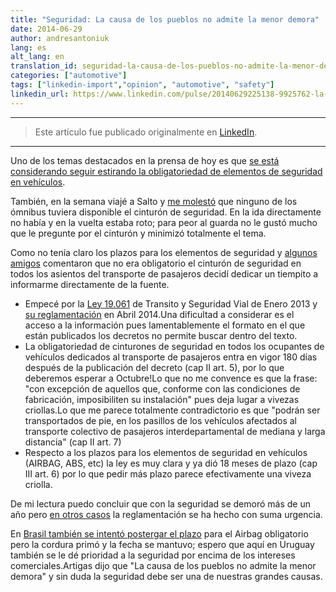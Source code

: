```yaml
---
title: "Seguridad: La causa de los pueblos no admite la menor demora"
date: 2014-06-29
author: andresantoniuk
lang: es
alt_lang: en
translation_id: seguridad-la-causa-de-los-pueblos-no-admite-la-menor-demora
categories: ["automotive"]
tags: ["linkedin-import","opinion", "automotive", "safety"]
linkedin_url: https://www.linkedin.com/pulse/20140629225138-9925762-la-causa-de-los-pueblos-no-admite-la-menor-demora
---
```


---

> Este artículo fue publicado originalmente en [LinkedIn](https://www.linkedin.com/pulse/20140629225138-9925762-la-causa-de-los-pueblos-no-admite-la-menor-demora).

---

Uno de los temas destacados en la prensa de hoy es que [se está considerando seguir estirando la obligatoriedad de elementos de seguridad en vehículos](http://www.elpais.com.uy/economia/noticias/abren-periodo-vender-automoviles-airbag.html).

También, en la semana viajé a Salto y [me molestó](https://twitter.com/andresantoniuk/status/482369509870018560) que ninguno de los ómnibus tuviera disponible el cinturón de seguridad. En la ida directamente no había y en la vuelta estaba roto; para peor al guarda no le gustó mucho que le pregunte por el cinturón y minimizó totalmente el tema.

Como no tenía claro los plazos para los elementos de seguridad y [algunos amigos](https://www.facebook.com/andres.antoniuk/posts/10152544858389433) comentaron que no era obligatorio el cinturón de seguridad en todos los asientos del transporte de pasajeros decidí dedicar un tiempito a informarme directamente de la fuente.

- Empecé por la [Ley 19.061](http://www.parlamento.gub.uy/leyes/AccesoTextoLey.asp?Ley=19061) de Transito y Seguridad Vial de Enero 2013 y [su reglamentación](http://unasev.gub.uy/wps/wcm/connect/9e86d700438d4d42ac60edd7c7c121d0/Decreto+Reglamentario+Ley+19061_mtop_770.pdf?MOD=AJPERES&amp;CONVERT_TO=url&amp;CACHEID=9e86d700438d4d42ac60edd7c7c121d0) en Abril 2014.Una dificultad a considerar es el acceso a la información pues lamentablemente el formato en el que están publicados los decretos no permite buscar dentro del texto.
- La obligatoriedad de cinturones de seguridad en todos los ocupantes de vehículos dedicados al transporte de pasajeros entra en vigor 180 días después de la publicación del decreto (cap II art. 5), por lo que deberemos esperar a Octubre!Lo que no me convence es que la frase: "con excepción de aquellos que, conforme con las condiciones de fabricación, imposibiliten su instalación" pues deja lugar a vivezas criollas.Lo que me parece totalmente contradictorio es que "podrán ser transportados de pie, en los pasillos de los vehículos afectados al transporte colectivo de pasajeros interdepartamental de mediana y larga distancia" (cap II art. 7)
- Respecto a los plazos para los elementos de seguridad en vehículos (AIRBAG, ABS, etc) la ley es muy clara y ya dió 18 meses de plazo (cap III art. 6) por lo que pedir más plazo parece efectivamente una viveza criolla.

De mi lectura puedo concluir que con la seguridad se demoró más de un año pero [en otros casos](http://www.montevideo.com.uy/notnoticias_233213_1.html) la reglamentación se ha hecho con suma urgencia.

En [Brasil también se intentó postergar el plazo](http://carros.ig.com.br/noticias/lei+que+exige+airbag+e+abs+em+carros+novos+entra+em+vigor/7087.html) para el Airbag obligatorio pero la cordura primó y la fecha se mantuvo; espero que aquí en Uruguay también se le dé prioridad a la seguridad por encima de los intereses comerciales.Artigas dijo que "La causa de los pueblos no admite la menor demora" y sin duda la seguridad debe ser una de nuestras grandes causas.